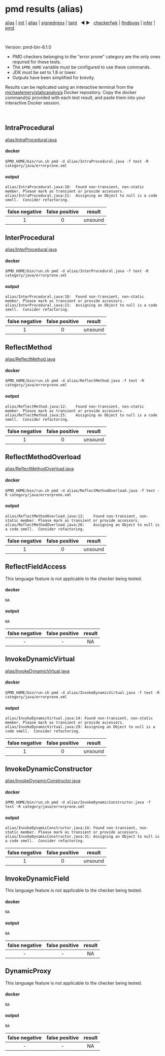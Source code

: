 # pmd results (alias)

[alias](https://github.com/michaelemery/staticanalysis/blob/master/src/results/alias/README.md) | [init](https://github.com/michaelemery/staticanalysis/blob/master/src/results/init/README.md) | [alias](https://github.com/michaelemery/staticanalysis/blob/master/src/results/alias/README.md) | [signedness](https://github.com/michaelemery/staticanalysis/blob/master/src/results/signedness/README.md) | [taint](https://github.com/michaelemery/staticanalysis/blob/master/src/results/taint/README.md) &nbsp; &#x25c0; &#x25b6; &nbsp; [checkerfwk](https://github.com/michaelemery/staticanalysis/blob/master/src/results/tool/checkerframework.md) | [findbugs](https://github.com/michaelemery/staticanalysis/blob/master/src/results/tool/findbugs.md) | [infer](https://github.com/michaelemery/staticanalysis/blob/master/src/results/tool/infer.md) | [pmd](https://github.com/michaelemery/staticanalysis/blob/master/src/results/tool/pmd.md)

<br>

Version: pmd-bin-6.1.0

* PMD checkers belonging to the "error prone" category are the only ones required for these tests.
* The `$PMD_HOME` variable must be configured to use these commands.
* JDK must be set to 1.8 or lower.
* Outputs have been simplified for brevity.

Results can be replicated using an interactive terminal from the [michaelemery/staticanalysis](https://cloud.docker.com/u/michaelemery/repository/docker/michaelemery/staticanalysis) Docker repository. Copy the docker command(s) provided with each test result, and paste them into your interactive Docker session. 

<br>

## IntraProcedural

[alias/IntraProcedural.java](https://github.com/michaelemery/staticanalysis/blob/master/src/alias/IntraProcedural.java)

#### docker

```
$PMD_HOME/bin/run.sh pmd -d alias/IntraProcedural.java -f text -R category/java/errorprone.xml
```

#### output

```
alias/IntraProcedural.java:10:	Found non-transient, non-static member. Please mark as transient or provide accessors.
alias/IntraProcedural.java:21:	Assigning an Object to null is a code smell.  Consider refactoring.
```

| false negative | false positive | result |
| :---: | :---: | :---: |
| 1 | 0 | unsound |

## InterProcedural

[alias/InterProcedural.java](https://github.com/michaelemery/staticanalysis/blob/master/src/alias/InterProcedural.java)

#### docker

```
$PMD_HOME/bin/run.sh pmd -d alias/InterProcedural.java -f text -R category/java/errorprone.xml
```

#### output

```
alias/InterProcedural.java:10:	Found non-transient, non-static member. Please mark as transient or provide accessors.
alias/InterProcedural.java:21:	Assigning an Object to null is a code smell.  Consider refactoring.

```

| false negative | false positive | result |
| :---: | :---: | :---: |
| 1 | 0 | unsound |

## ReflectMethod

[alias/ReflectMethod.java](https://github.com/michaelemery/staticanalysis/blob/master/src/alias/ReflectMethod.java)

#### docker

```
$PMD_HOME/bin/run.sh pmd -d alias/ReflectMethod.java -f text -R category/java/errorprone.xml
```

#### output

```
alias/ReflectMethod.java:12:	Found non-transient, non-static member. Please mark as transient or provide accessors.
alias/ReflectMethod.java:25:	Assigning an Object to null is a code smell.  Consider refactoring.
```

| false negative | false positive | result |
| :---: | :---: | :---: |
| 1 | 0 | unsound |

## ReflectMethodOverload

[alias/ReflectMethodOverload.java](https://github.com/michaelemery/staticanalysis/blob/master/src/alias/ReflectMethodOverload.java)

#### docker

```
$PMD_HOME/bin/run.sh pmd -d alias/ReflectMethodOverload.java -f text -R category/java/errorprone.xml
```

#### output

```
alias/ReflectMethodOverload.java:12:	Found non-transient, non-static member. Please mark as transient or provide accessors.
alias/ReflectMethodOverload.java:26:	Assigning an Object to null is a code smell.  Consider refactoring.
```

| false negative | false positive | result |
| :---: | :---: | :---: |
| 1 | 0 | unsound |

## ReflectFieldAccess

[//]: [alias/ReflectFieldAccess.java](https://github.com/michaelemery/staticanalysis/blob/master/src/alias/ReflectFieldAccess.java)

This language feature is not applicable to the checker being tested. 

#### docker

```
NA
```

#### output

```
NA
```

| false negative | false positive | result |
| :---: | :---: | :---: |
| - | - | NA |

## InvokeDynamicVirtual

[alias/InvokeDynamicVirtual.java](https://github.com/michaelemery/staticanalysis/blob/master/src/alias/InvokeDynamicVirtual.java)

#### docker

```
$PMD_HOME/bin/run.sh pmd -d alias/InvokeDynamicVirtual.java -f text -R category/java/errorprone.xml
```

#### output

```
alias/InvokeDynamicVirtual.java:14:	Found non-transient, non-static member. Please mark as transient or provide accessors.
alias/InvokeDynamicVirtual.java:29:	Assigning an Object to null is a code smell.  Consider refactoring.
```

| false negative | false positive | result |
| :---: | :---: | :---: |
| 1 | 0 | unsound |

## InvokeDynamicConstructor

[alias/InvokeDynamicConstructor.java](https://github.com/michaelemery/staticanalysis/blob/master/src/alias/InvokeDynamicConstructor.java)

#### docker

```
$PMD_HOME/bin/run.sh pmd -d alias/InvokeDynamicConstructor.java -f text -R category/java/errorprone.xml
```

#### output

```
alias/InvokeDynamicConstructor.java:14:	Found non-transient, non-static member. Please mark as transient or provide accessors.
alias/InvokeDynamicConstructor.java:31:	Assigning an Object to null is a code smell.  Consider refactoring.
```

| false negative | false positive | result |
| :---: | :---: | :---: |
| 1 | 0 | unsound |

## InvokeDynamicField

[//]: [alias/InvokeDynamicField.java](https://github.com/michaelemery/staticanalysis/blob/master/src/alias/InvokeDynamicField.java)

This language feature is not applicable to the checker being tested. 

#### docker

```
NA
```

#### output

```
NA
```

| false negative | false positive | result |
| :---: | :---: | :---: |
| - | - | NA |

## DynamicProxy

[//]: [alias/DynamicProxy.java](https://github.com/michaelemery/staticanalysis/blob/master/src/alias/DynamicProxy.java)

This language feature is not applicable to the checker being tested. 

#### docker

```
NA
```

#### output

```
NA
```

| false negative | false positive | result |
| :---: | :---: | :---: |
| - | - | NA |
